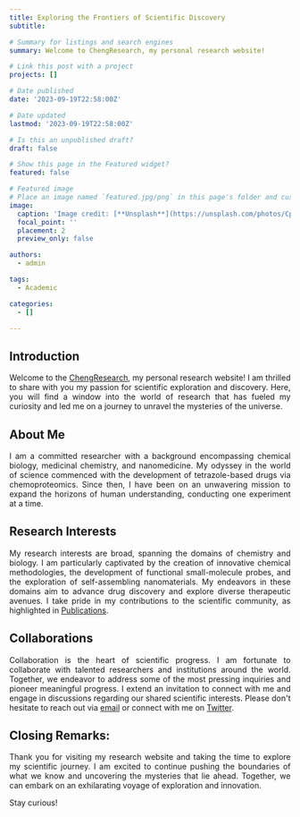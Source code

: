 ```yaml
---
title: Exploring the Frontiers of Scientific Discovery
subtitle: 

# Summary for listings and search engines
summary: Welcome to ChengResearch, my personal research website!

# Link this post with a project
projects: []

# Date published
date: '2023-09-19T22:58:00Z'

# Date updated
lastmod: '2023-09-19T22:58:00Z'

# Is this an unpublished draft?
draft: false

# Show this page in the Featured widget?
featured: false

# Featured image
# Place an image named `featured.jpg/png` in this page's folder and customize its options here.
image:
  caption: 'Image credit: [**Unsplash**](https://unsplash.com/photos/CpkOjOcXdUY)'
  focal_point: ''
  placement: 2
  preview_only: false

authors:
  - admin

tags:
  - Academic

categories:
  - []

---
```


## Introduction

<p style='text-align: justify;'> Welcome to the <a href="https://chengresearch.com/">ChengResearch</a>, my personal research website! I am thrilled to share with you my passion for scientific exploration and discovery. Here, you will find a window into the world of research that has fueled my curiosity and led me on a journey to unravel the mysteries of the universe. </p>

## About Me

<p style='text-align: justify;'> I am a committed researcher with a background encompassing chemical biology, medicinal chemistry, and nanomedicine. My odyssey in the world of science commenced with the development of tetrazole-based drugs via chemoproteomics. Since then, I have been on an unwavering mission to expand the horizons of human understanding, conducting one experiment at a time. </p>

## Research Interests

<p style='text-align: justify;'> My research interests are broad, spanning the domains of chemistry and biology. I am particularly captivated by the creation of innovative chemical methodologies, the development of functional small-molecule probes, and the exploration of self-assembling nanomaterials. My endeavors in these domains aim to advance drug discovery and explore diverse therapeutic avenues. I take pride in my contributions to the scientific community, as highlighted in <a href="https://chengresearch.com/#featured">Publications</a>.</p>

## Collaborations

<p style='text-align: justify;'> Collaboration is the heart of scientific progress. I am fortunate to collaborate with talented researchers and institutions around the world. Together, we endeavor to address some of the most pressing inquiries and pioneer meaningful progress. I extend an invitation to connect with me and engage in discussions regarding our shared scientific interests. Please don't hesitate to reach out via <a href="mailto:ke.cheng@my.cityu.edu.hk">email</a> or connect with me on <a href="https://twitter.com/kecheng55">Twitter</a>. </p>

## Closing Remarks:

<p style='text-align: justify;'> Thank you for visiting my research website and taking the time to explore my scientific journey. I am excited to continue pushing the boundaries of what we know and uncovering the mysteries that lie ahead. Together, we can embark on an exhilarating voyage of exploration and innovation. </p>
<p style='text-align: justify;'> Stay curious! </p>


